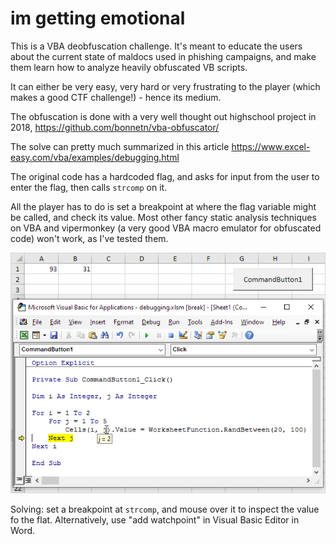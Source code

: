 # im getting emotional

This is a VBA deobfuscation challenge. It's meant to educate the users about the current state of maldocs used in phishing campaigns, and make them learn how to analyze heavily obfuscated VB scripts.

It can either be very easy, very hard or very frustrating to the player (which makes a good CTF challenge!) - hence its medium.

The obfuscation is done with a very well thought out highschool project in 2018, https://github.com/bonnetn/vba-obfuscator/

The solve can pretty much summarized in this article https://www.excel-easy.com/vba/examples/debugging.html

The original code has a hardcoded flag, and asks for input from the user to enter the flag, then calls `strcomp` on it.

All the player has to do is set a breakpoint at where the flag variable might be called, and check its value. Most other fancy static analysis techniques on VBA and vipermonkey (a very good VBA macro emulator for obfuscated code) won't work, as I've tested them.

![Viewing variables during debug](breakpoint.png)

Solving: set a breakpoint at `strcomp`, and mouse over it to inspect the value fo the flat. Alternatively, use "add watchpoint" in Visual Basic Editor in Word.



